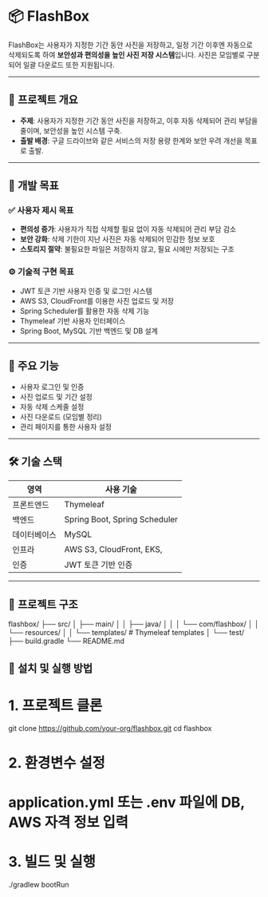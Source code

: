 # 📦 FlashBox

FlashBox는 사용자가 지정한 기간 동안 사진을 저장하고, 일정 기간 이후엔 자동으로 삭제되도록 하여 **보안성과 편의성을 높인 사진 저장 시스템**입니다. 사진은 모임별로 구분되어 일괄 다운로드 또한 지원됩니다.

---

## 🧩 프로젝트 개요

- **주제**: 사용자가 지정한 기간 동안 사진을 저장하고, 이후 자동 삭제되어 관리 부담을 줄이며, 보안성을 높인 시스템 구축.
- **출발 배경**: 구글 드라이브와 같은 서비스의 저장 용량 한계와 보안 우려 개선을 목표로 출발.

---

## 🎯 개발 목표

### ✅ 사용자 제시 목표
- **편의성 증가**: 사용자가 직접 삭제할 필요 없이 자동 삭제되어 관리 부담 감소
- **보안 강화**: 삭제 기한이 지난 사진은 자동 삭제되어 민감한 정보 보호
- **스토리지 절약**: 불필요한 파일은 저장하지 않고, 필요 시에만 저장되는 구조

### ⚙️ 기술적 구현 목표
- JWT 토큰 기반 사용자 인증 및 로그인 시스템
- AWS S3, CloudFront를 이용한 사진 업로드 및 저장
- Spring Scheduler를 활용한 자동 삭제 기능
- Thymeleaf 기반 사용자 인터페이스
- Spring Boot, MySQL 기반 백엔드 및 DB 설계

---

## 🚀 주요 기능

- 사용자 로그인 및 인증
- 사진 업로드 및 기간 설정
- 자동 삭제 스케줄 설정
- 사진 다운로드 (모임별 정리)
- 관리 페이지를 통한 사용자 설정

---

## 🛠 기술 스택

| 영역       | 사용 기술                              |
|------------|----------------------------------------|
| 프론트엔드 | Thymeleaf                               |
| 백엔드     | Spring Boot, Spring Scheduler           |
| 데이터베이스 | MySQL                                  |
| 인프라     | AWS S3, CloudFront, EKS,            |
| 인증       | JWT 토큰 기반 인증                       |

---

## 📂 프로젝트 구조

flashbox/
├── src/
│   ├── main/
│   │   ├── java/
│   │   │   └── com/flashbox/
│   │   └── resources/
│   │       └── templates/  # Thymeleaf templates
│   └── test/
├── build.gradle
└── README.md


## 📌 설치 및 실행 방법
# 1. 프로젝트 클론
git clone https://github.com/your-org/flashbox.git
cd flashbox

# 2. 환경변수 설정
# application.yml 또는 .env 파일에 DB, AWS 자격 정보 입력

# 3. 빌드 및 실행
./gradlew bootRun
